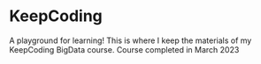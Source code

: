 # KeepCoding

A playground for learning! 
This is where I keep the materials of my KeepCoding BigData course. 
Course completed in March 2023
